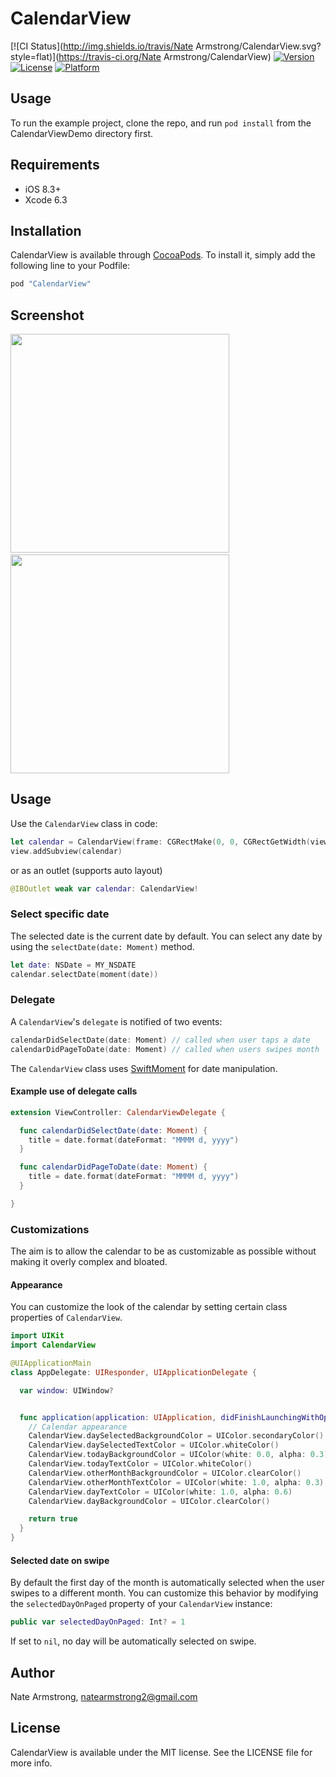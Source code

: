 # CalendarView

[![CI Status](http://img.shields.io/travis/Nate Armstrong/CalendarView.svg?style=flat)](https://travis-ci.org/Nate Armstrong/CalendarView)
[![Version](https://img.shields.io/cocoapods/v/CalendarView.svg?style=flat)](http://cocoapods.org/pods/CalendarView)
[![License](https://img.shields.io/cocoapods/l/CalendarView.svg?style=flat)](http://cocoapods.org/pods/CalendarView)
[![Platform](https://img.shields.io/cocoapods/p/CalendarView.svg?style=flat)](http://cocoapods.org/pods/CalendarView)

## Usage

To run the example project, clone the repo, and run `pod install` from the CalendarViewDemo directory first.

## Requirements

* iOS 8.3+
* Xcode 6.3

## Installation

CalendarView is available through [CocoaPods](http://cocoapods.org). To install
it, simply add the following line to your Podfile:

```ruby
pod "CalendarView"
```

## Screenshot

<img src="./screens/demo.gif" width="350px" />
&nbsp;
&nbsp;
<img src="./screens/screenshot.png" width="350px" />

## Usage

Use the `CalendarView` class in code:

```swift
let calendar = CalendarView(frame: CGRectMake(0, 0, CGRectGetWidth(view.frame), 320))
view.addSubview(calendar)
```

or as an outlet (supports auto layout)

```swift
@IBOutlet weak var calendar: CalendarView!
```

### Select specific date

The selected date is the current date by default. You can select any date by using
the `selectDate(date: Moment)` method.

```swift
let date: NSDate = MY_NSDATE
calendar.selectDate(moment(date))
```

### Delegate

A `CalendarView`'s `delegate` is notified of two events:

```swift
calendarDidSelectDate(date: Moment) // called when user taps a date
calendarDidPageToDate(date: Moment) // called when users swipes month
```

The `CalendarView` class uses [SwiftMoment](https://github.com/akosma/SwiftMoment)
for date manipulation.

#### Example use of delegate calls

```swift
extension ViewController: CalendarViewDelegate {

  func calendarDidSelectDate(date: Moment) {
    title = date.format(dateFormat: "MMMM d, yyyy")
  }

  func calendarDidPageToDate(date: Moment) {
    title = date.format(dateFormat: "MMMM d, yyyy")
  }

}
```

### Customizations

The aim is to allow the calendar to be as customizable as possible without making
it overly complex and bloated.

#### Appearance

You can customize the look of the calendar by setting certain class properties of
`CalendarView`.

```swift
import UIKit
import CalendarView

@UIApplicationMain
class AppDelegate: UIResponder, UIApplicationDelegate {

  var window: UIWindow?


  func application(application: UIApplication, didFinishLaunchingWithOptions launchOptions: [NSObject: AnyObject]?) -> Bool {
    // Calendar appearance
    CalendarView.daySelectedBackgroundColor = UIColor.secondaryColor()
    CalendarView.daySelectedTextColor = UIColor.whiteColor()
    CalendarView.todayBackgroundColor = UIColor(white: 0.0, alpha: 0.3)
    CalendarView.todayTextColor = UIColor.whiteColor()
    CalendarView.otherMonthBackgroundColor = UIColor.clearColor()
    CalendarView.otherMonthTextColor = UIColor(white: 1.0, alpha: 0.3)
    CalendarView.dayTextColor = UIColor(white: 1.0, alpha: 0.6)
    CalendarView.dayBackgroundColor = UIColor.clearColor()

    return true
  }
}
```

#### Selected date on swipe

By default the first day of the month is automatically selected when the user swipes
to a different month. You can customize this behavior by modifying the `selectedDayOnPaged`
property of your `CalendarView` instance:

```swift
public var selectedDayOnPaged: Int? = 1
```

If set to `nil`, no day will be automatically selected on swipe.

## Author

Nate Armstrong, natearmstrong2@gmail.com

## License

CalendarView is available under the MIT license. See the LICENSE file for more info.
